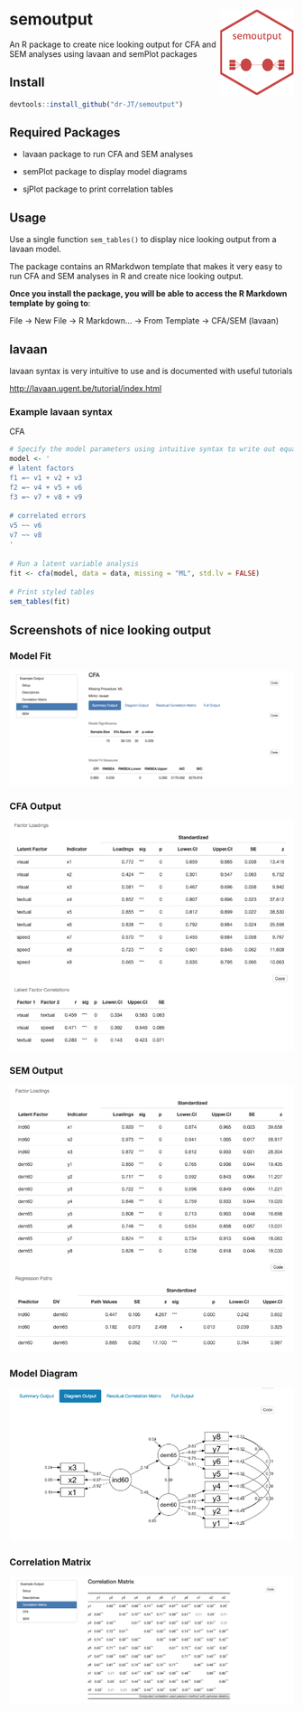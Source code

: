 # semoutput <img src = "man/figures/logo_small.png" align = "right" />

An R package to create nice looking output for CFA and SEM analyses using lavaan and semPlot packages

## Install

```r
devtools::install_github("dr-JT/semoutput")
```

## Required Packages

* lavaan package to run CFA and SEM analyses

* semPlot package to display model diagrams

* sjPlot package to print correlation tables

## Usage

Use a single function `sem_tables()` to display nice looking output from a lavaan model.

The package contains an RMarkdwon template that makes it very easy to run CFA and SEM analyses in R and create nice looking output.

**Once you install the package, you will be able to access the R Markdown template by going to**:

File -> New File -> R Markdown... -> From Template -> CFA/SEM (lavaan)

## lavaan

lavaan syntax is very intuitive to use and is documented with useful tutorials

http://lavaan.ugent.be/tutorial/index.html

### Example lavaan syntax

CFA

```r
# Specify the model parameters using intuitive syntax to write out equations
model <- '
# latent factors
f1 =~ v1 + v2 + v3
f2 =~ v4 + v5 + v6
f3 =~ v7 + v8 + v9

# correlated errors
v5 ~~ v6
v7 ~~ v8
'

# Run a latent variable analysis
fit <- cfa(model, data = data, missing = "ML", std.lv = FALSE)

# Print styled tables
sem_tables(fit)
```

## Screenshots of nice looking output

### Model Fit

![alt text](man/figures/ModelFit_CFA.png)

### CFA Output

![alt text](man/figures/Output_CFA.png)

### SEM Output

![alt text](man/figures/Output_SEM.png)


### Model Diagram

![alt text](man/figures/DiagramModel_SEM.png)

### Correlation Matrix

![alt text](man/figures/CorrelationMatrix.png)

